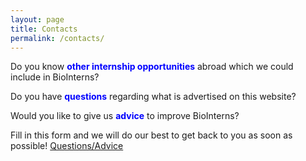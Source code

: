 ```yaml
---
layout: page
title: Contacts
permalink: /contacts/
---
```


Do you know <span style="color:blue">**other internship opportunities**</span> abroad which we could include in BioInterns? 

Do you have <span style="color:blue">**questions**</span> regarding what is advertised on this website?

Would you like to give us <span style="color:blue">**advice**</span> to improve BioInterns? 

Fill in this form and we will do our best to get back to you as soon as possible! [Questions/Advice](https://forms.gle/iinMkSd6mdeNb6no6)

